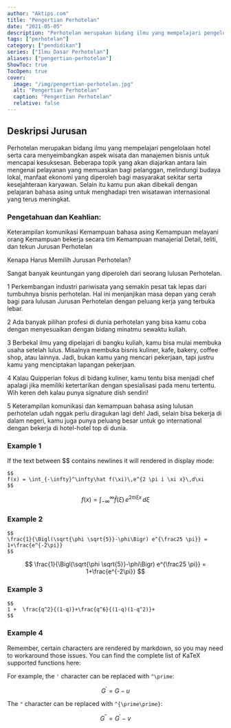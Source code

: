```yaml
---
author: "Aktips.com"
title: "Pengertian Perhotelan"
date: "2021-05-05"
description: "Perhotelan merupakan bidang ilmu yang mempelajari pengelolaan hotel serta cara menyeimbangkan aspek wisata dan manajemen bisnis untuk mencapai kesuksesan."
tags: ["perhotelan"]
category: ["pendidikan"]
series: ["Ilmu Dasar Perhotelan"]
aliases: ["pengertian-perhotelan"]
ShowToc: true
TocOpen: true
cover:
  image: "/img/pengertian-perhotelan.jpg"
  alt: "Pengertian Perhotelan"
  caption: "Pengertian Perhotelan"
  relative: false
---
```

## Deskripsi Jurusan

Perhotelan merupakan bidang ilmu yang mempelajari pengelolaan hotel serta cara menyeimbangkan aspek wisata dan manajemen bisnis untuk mencapai kesuksesan. Beberapa topik yang akan diajarkan antara lain mengenai pelayanan yang memuaskan bagi pelanggan, melindungi budaya lokal, manfaat ekonomi yang diperoleh bagi masyarakat sekitar serta kesejahteraan karyawan. Selain itu kamu pun akan dibekali dengan pelajaran bahasa asing untuk menghadapi tren wisatawan internasional yang terus meningkat.



<!--more-->
### Pengetahuan dan Keahlian:

Keterampilan komunikasi
Kemampuan bahasa asing
Kemampuan melayani orang
Kemampuan bekerja secara tim
Kemampuan manajerial
Detail, teliti, dan tekun
Jurusan Perhotelan

Kenapa Harus Memilih Jurusan Perhotelan?

Sangat banyak keuntungan yang diperoleh dari seorang lulusan Perhotelan.

1
Perkembangan industri pariwisata yang semakin pesat tak lepas dari tumbuhnya bisnis perhotelan. Hal ini menjanjikan masa depan yang cerah bagi para lulusan Jurusan Perhotelan dengan peluang kerja yang terbuka lebar.

2
Ada banyak pilihan profesi di dunia perhotelan yang bisa kamu coba dengan menyesuaikan dengan bidang minatmu sewaktu kuliah.

3
Berbekal ilmu yang dipelajari di bangku kuliah, kamu bisa mulai membuka usaha setelah lulus. Misalnya membuka bisnis kuliner, kafe, bakery, coffee shop, atau lainnya. Jadi, bukan kamu yang mencari pekerjaan, tapi justru kamu yang menciptakan lapangan pekerjaan.

4
Kalau Quipperian fokus di bidang kuliner, kamu tentu bisa menjadi chef apalagi jika memiliki ketertarikan dengan spesialisasi pada menu tertentu. Wih keren deh kalau punya signature dish sendiri!

5
Keterampilan komunikasi dan kemampuan bahasa asing lulusan perhotelan udah nggak perlu diragukan lagi deh! Jadi, selain bisa bekerja di dalam negeri, kamu juga punya peluang besar untuk go international dengan bekerja di hotel-hotel top di dunia.




### Example 1

If the text between $$ contains newlines it will rendered in display mode:
```
$$
f(x) = \int_{-\infty}^\infty\hat f(\xi)\,e^{2 \pi i \xi x}\,d\xi
$$
```
$$
f(x) = \int_{-\infty}^\infty\hat f(\xi)\,e^{2 \pi i \xi x}\,d\xi
$$


### Example 2
```
$$
\frac{1}{\Bigl(\sqrt{\phi \sqrt{5}}-\phi\Bigr) e^{\frac25 \pi}} = 1+\frac{e^{-2\pi}} 
$$
```
$$
\frac{1}{\Bigl(\sqrt{\phi \sqrt{5}}-\phi\Bigr) e^{\frac25 \pi}} = 1+\frac{e^{-2\pi}} 
$$


### Example 3
```
$$
1 +  \frac{q^2}{(1-q)}+\frac{q^6}{(1-q)(1-q^2)}+
$$
```


### Example 4

Remember, certain characters are rendered by markdown, so you may need to workaround those issues. You can find the complete list of KaTeX supported functions here:

For example, the `'` character can  be replaced with `^\prime`:

$$
G^\prime = G - u
$$

The `"` character can  be replaced with `^{\prime\prime}`:

$$
G^{\prime\prime} = G^\prime - v
$$
